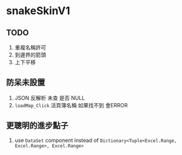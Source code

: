 # snakeSkinV1

## TODO

1. 重複名稱許可
2. 到邊界的箭頭
3. 上下平移

## 防呆未設置

1. JSON 反解析 未查 是否 NULL
2. `loadMap_Click` 活頁簿名稱 如果找不到 會ERROR

## 更聰明的進步點子

1. use `DataSet` component instead of `Dictionary<Tuple<Excel.Range, Excel.Range>, Excel.Range>`